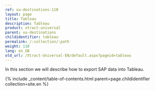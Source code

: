 ```yaml
---
ref: xu-destinations-110
layout: page
title: Tableau
description: Tableau
product: xtract-universal
parent: xu-destinations
childidentifier: tableau
permalink: /:collection/:path
weight: 110
lang: en_GB
old_url: /Xtract-Universal-EN/default.aspx?pageid=tableau
---
```


In this section we will describe how to export SAP data into Tableau. 

{% include _content/table-of-contents.html parent=page.childidentifier collection=site.en %}
